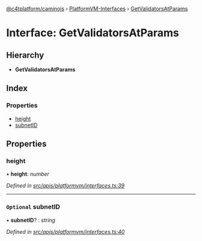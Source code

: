 [@c4tplatform/caminojs](../api.md) › [PlatformVM-Interfaces](../modules/platformvm_interfaces.md) › [GetValidatorsAtParams](platformvm_interfaces.getvalidatorsatparams.md)

# Interface: GetValidatorsAtParams

## Hierarchy

* **GetValidatorsAtParams**

## Index

### Properties

* [height](platformvm_interfaces.getvalidatorsatparams.md#height)
* [subnetID](platformvm_interfaces.getvalidatorsatparams.md#optional-subnetid)

## Properties

###  height

• **height**: *number*

*Defined in [src/apis/platformvm/interfaces.ts:39](https://github.com/chain4travel/caminojs/blob/ac57b5af/src/apis/platformvm/interfaces.ts#L39)*

___

### `Optional` subnetID

• **subnetID**? : *string*

*Defined in [src/apis/platformvm/interfaces.ts:40](https://github.com/chain4travel/caminojs/blob/ac57b5af/src/apis/platformvm/interfaces.ts#L40)*
